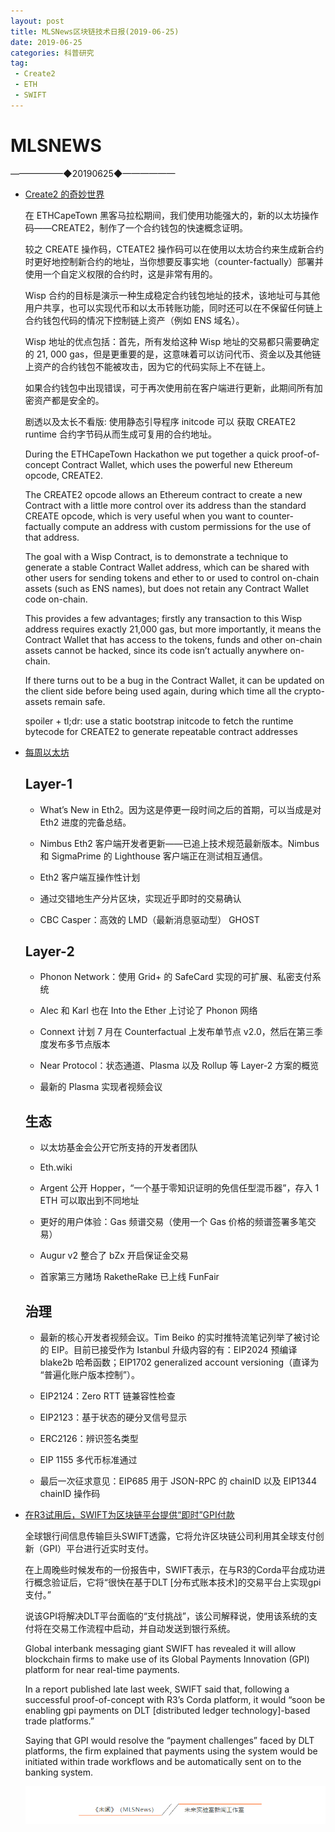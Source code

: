 ```yaml
---
layout: post
title: MLSNews区块链技术日报(2019-06-25)
date: 2019-06-25 
categories: 科普研究
tag:  
 - Create2
 - ETH
 - SWIFT
--- 
```

# ​MLSNEWS

——————◆20190625◆——————
* [Create2 的奇妙世界](https://blog.ricmoo.com/wisps-the-magical-world-of-create2-5c2177027604)

  在 ETHCapeTown 黑客马拉松期间，我们使用功能强大的，新的以太坊操作码——CREATE2，制作了一个合约钱包的快速概念证明。

  较之 CREATE 操作码，CTEATE2 操作码可以在使用以太坊合约来生成新合约时更好地控制新合约的地址，当你想要反事实地（counter-factually）部署并使用一个自定义权限的合约时，这是非常有用的。

  Wisp 合约的目标是演示一种生成稳定合约钱包地址的技术，该地址可与其他用户共享，也可以实现代币和以太币转账功能，同时还可以在不保留任何链上合约钱包代码的情况下控制链上资产（例如 ENS 域名）。

  Wisp 地址的优点包括：首先，所有发给这种 Wisp 地址的交易都只需要确定的 21, 000 gas，但是更重要的是，这意味着可以访问代币、资金以及其他链上资产的合约钱包不能被攻击，因为它的代码实际上不在链上。

  如果合约钱包中出现错误，可于再次使用前在客户端进行更新，此期间所有加密资产都是安全的。

  剧透以及太长不看版: 使用静态引导程序 initcode 可以 获取 CREATE2 runtime 合约字节码从而生成可复用的合约地址。

  During the ETHCapeTown Hackathon we put together a quick proof-of-concept Contract Wallet, which uses the powerful new Ethereum opcode, CREATE2.

  The CREATE2 opcode allows an Ethereum contract to create a new Contract with a little more control over its address than the standard CREATE opcode, which is very useful when you want to counter-factually compute an address with custom permissions for the use of that address.

  The goal with a Wisp Contract, is to demonstrate a technique to generate a stable Contract Wallet address, which can be shared with other users for sending tokens and ether to or used to control on-chain assets (such as ENS names), but does not retain any Contract Wallet code on-chain.

  This provides a few advantages; firstly any transaction to this Wisp address requires exactly 21,000 gas, but more importantly, it means the Contract Wallet that has access to the tokens, funds and other on-chain assets cannot be hacked, since its code isn’t actually anywhere on-chain.

  If there turns out to be a bug in the Contract Wallet, it can be updated on the client side before being used again, during which time all the crypto-assets remain safe.

  spoiler + tl;dr: use a static bootstrap initcode to fetch the runtime bytecode for CREATE2 to generate repeatable contract addresses
* [每周以太坊](https://weekinethereumnews.com/)

  ## Layer-1
  
  * What’s New in Eth2。因为这是停更一段时间之后的首期，可以当成是对 Eth2 进度的完备总结。

  * Nimbus Eth2 客户端开发者更新——已追上技术规范最新版本。Nimbus 和 SigmaPrime 的 Lighthouse 客户端正在测试相互通信。
  
  * Eth2 客户端互操作性计划

  * 通过交错地生产分片区块，实现近乎即时的交易确认
  
  * CBC Casper：高效的 LMD（最新消息驱动型） GHOST
 
  ## Layer-2
  * Phonon Network：使用 Grid+ 的 SafeCard 实现的可扩展、私密支付系统

  * Alec 和 Karl 也在 Into the Ether 上讨论了 Phonon 网络
  
  * Connext 计划 7 月在 Counterfactual 上发布单节点 v2.0，然后在第三季度发布多节点版本

  * Near Protocol：状态通道、Plasma 以及 Rollup 等 Layer-2 方案的概览

  * 最新的 Plasma 实现者视频会议
  
  ## 生态
  * 以太坊基金会公开它所支持的开发者团队

  * Eth.wiki

  * Argent 公开 Hopper，“一个基于零知识证明的免信任型混币器”，存入 1 ETH 可以取出到不同地址

  * 更好的用户体验：Gas 频谱交易（使用一个 Gas 价格的频谱签署多笔交易）

  * Augur v2 整合了 bZx 开启保证金交易

  * 首家第三方赌场 RaketheRake 已上线 FunFair
  
  ## 治理
  * 最新的核心开发者视频会议。Tim Beiko 的实时推特流笔记列举了被讨论的 EIP。目前已接受作为 Istanbul 升级内容的有：EIP2024 预编译 blake2b 哈希函数；EIP1702 generalized account versioning（直译为 “普遍化账户版本控制”）。

  * EIP2124：Zero RTT 链兼容性检查

  * EIP2123：基于状态的硬分叉信号显示
  
  * ERC2126：辨识签名类型

  * EIP 1155 多代币标准通过

  * 最后一次征求意见：EIP685 用于 JSON-RPC 的 chainID 以及 EIP1344 chainID 操作码
* [在R3试用后，SWIFT为区块链平台提供“即时”GPI付款](https://www.coindesk.com/swift-gives-blockchain-platforms-access-to-instant-gpi-payments-following-r3-trial?ref=tokendaily)

  全球银行间信息传输巨头SWIFT透露，它将允许区块链公司利用其全球支付创新（GPI）平台进行近实时支付。

  在上周晚些时候发布的一份报告中，SWIFT表示，在与R3的Corda平台成功进行概念验证后，它将“很快在基于DLT [分布式账本技术]的交易平台上实现gpi支付。”

  说该GPI将解决DLT平台面临的“支付挑战”，该公司解释说，使用该系统的支付将在交易工作流程中启动，并自动发送到银行系统。

  Global interbank messaging giant SWIFT has revealed it will allow blockchain firms to make use of its Global Payments Innovation (GPI) platform for near real-time payments.

  In a report published late last week, SWIFT said that, following a successful proof-of-concept with R3’s Corda platform, it would “soon be enabling gpi payments on DLT [distributed ledger technology]-based trade platforms.”

  Saying that GPI would resolve the “payment challenges” faced by DLT platforms, the firm explained that payments using the system would be initiated within trade workflows and be automatically sent on to the banking system.
  
  ![](/image/footlogo.png)